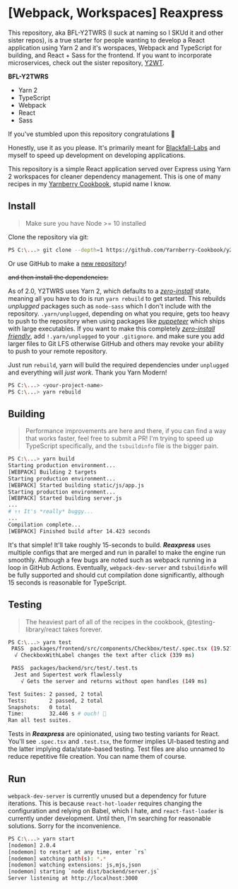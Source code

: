 # [Webpack, Workspaces] Reaxpress

This repository, aka BFL-Y2TWRS (I suck at naming so I SKUd it and other sister repos), is a true starter for people wanting to develop a React application using Yarn 2 and it's worspaces, Webpack and TypeScript for building, and React + Sass for the frontend. If you want to incorporate microservices, check out the sister repository, [Y2WT](https://github.com/TheGrimSilence/yarn-2-webpcack-typescript-starter.git).

**BFL-Y2TWRS**

- Yarn 2
- TypeScript
- Webpack
- React
- Sass

If you've stumbled upon this repository congratulations 🎉

Honestly, use it as you please. It's primarily meant for [Blackfall-Labs](https://blackfall-labs.com) and myself to speed up development on developing applications.

This repository is a simple React application served over Express using Yarn 2 workspaces for cleaner dependency management. This is one of many recipes in my [Yarnberry Cookbook](https://github.com/yarnberry-cookbook), stupid name I know.

## Install

> Make sure you have Node >= 10 installed

Clone the repository via git:

```bash
PS C:\...> git clone --depth=1 https://github.com/Yarnberry-Cookbook/y2twrs.git <your-project-name>
```

Or use GitHub to make a [new repository](https://github.com/Yarnberry-Cookbook/y2twrs/generate)!

~~and then install the dependencies:~~

As of 2.0, Y2TWRS uses Yarn 2, which defaults to a [_zero-install_](https://yarnpkg.com/features/zero-installs) state, meaning all you have to do is run `yarn rebuild` to get started. This rebuilds _unplugged_ packages such as `node-sass` which I don't include with the repository. `.yarn/unplugged`, depending on what you require, gets too heavy to push to the repository when using packages like [_puppeteer_](https://yarnpkg.com/package/puppeteer) which ships with large executables. If you want to make this completely [_zero-install friendly_](https://yarnpkg.com/advanced/qa#which-files-should-be-gitignored), add `!.yarn/unplugged` to your `.gitignore`. and make sure you add larger files to Git LFS otherwise GitHub and others may revoke your ability to push to your remote repository. 

Just run `rebuild`, yarn will build the required dependencies under `unplugged` and everything will *just work*. Thank you Yarn Modern!

```bash
PS C:\...> <your-project-name>
PS C:\...> yarn rebuild
```

## Building

> Performance improvements are here and there, if you can find a way that works faster, feel free to submit a PR! I'm trying to speed up TypeScript specifically, and the `tsbuildinfo` file is the bigger pain.

```bash
PS C:\...> yarn build
Starting production environment...
[WEBPACK] Building 2 targets
Starting production environment...
[WEBPACK] Started building static/js/app.js
Starting production environment...
[WEBPACK] Started building server.js
...
# ↑↑ It's *really* buggy...
...
Compilation complete...
[WEBPACK] Finished build after 14.423 seconds
```

It's that simple! It'll take roughly 15-seconds to build. _**Reaxpress**_ uses multiple configs that are merged and run in parallel to make the engine run smoothly. Although a few bugs are noted such as webpack running in a loop in GitHub Actions. Eventually, `webpack-dev-server` and `tsbuildinfo` will be fully supported and should cut compilation done significantly, although 15 seconds is reasonable for TypeScript.

## Testing

> The heaviest part of all of the recipes in the cookbook, @testing-library/react takes forever.

```bash
PS C:\...> yarn test
 PASS  packages/frontend/src/components/Checkbox/test/.spec.tsx (19.527 s)
  √ CheckboxWithLabel changes the text after click (339 ms)

 PASS  packages/backend/src/test/.test.ts
  Jest and Supertest work flawlessly
    √ Gets the server and returns without open handles (149 ms)

Test Suites: 2 passed, 2 total
Tests:       2 passed, 2 total
Snapshots:   0 total
Time:        32.446 s # ouch! 👀
Ran all test suites.
```

Tests in _**Reaxpress**_ are opinionated, using two testing variants for React. You'll see `.spec.tsx` and `.test.tsx`, the former implies UI-based testing and the latter implying data/state-based testing. Test files are also unnamed to reduce repetitive file creation. You can name them of course.

## Run

`webpack-dev-server` is currently unused but a dependency for future iterations. This is because `react-hot-loader` requires changing the configuration and relying on Babel, which I hate, and `react-fast-loader` is currently under development. Until then, I'm searching for reasonable solutions. Sorry for the inconvenience.

```bash
PS C:\...> yarn start
[nodemon] 2.0.4
[nodemon] to restart at any time, enter `rs`
[nodemon] watching path(s): *.*
[nodemon] watching extensions: js,mjs,json
[nodemon] starting `node dist/backend/server.js`
Server listening at http://localhost:3000
```

